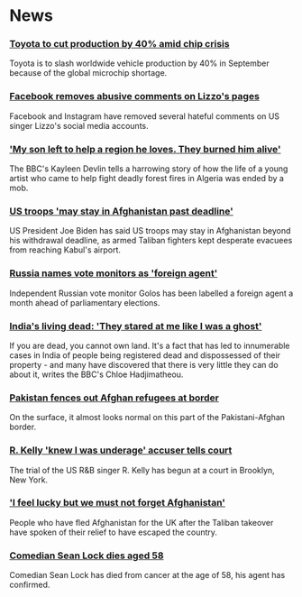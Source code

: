 # News
### [Toyota to cut production by 40% amid chip crisis](https://www.bbc.com/news/business-58266794)
Toyota is to slash worldwide vehicle production by 40% in September because of the global microchip shortage.
### [Facebook removes abusive comments on Lizzo's pages](https://www.bbc.com/news/entertainment-arts-58267704)
Facebook and Instagram have removed several hateful comments on US singer Lizzo's social media accounts.
### ['My son left to help a region he loves. They burned him alive'](https://www.bbc.com/news/world-africa-58260855)
The BBC's Kayleen Devlin tells a harrowing story of how the life of a young artist who came to help fight deadly forest fires in Algeria was ended by a mob.
### [US troops 'may stay in Afghanistan past deadline'](https://www.bbc.com/news/world-asia-58264917)
US President Joe Biden has said US troops may stay in Afghanistan beyond his withdrawal deadline, as armed Taliban fighters kept desperate evacuees from reaching Kabul's airport.
### [Russia names vote monitors as 'foreign agent'](https://www.bbc.com/news/world-europe-58265932)
Independent Russian vote monitor Golos has been labelled a foreign agent a month ahead of parliamentary elections.
### [India's living dead: 'They stared at me like I was a ghost'](https://www.bbc.com/news/stories-58259497)
If you are dead, you cannot own land. It's a fact that has led to innumerable cases in India of people being registered dead and dispossessed of their property - and many have discovered that there is very little they can do about it, writes the BBC's Chloe Hadjimatheou.
### [Pakistan fences out Afghan refugees at border](https://www.bbc.com/news/world-asia-58187983)
On the surface, it almost looks normal on this part of the Pakistani-Afghan border.  
### [R. Kelly 'knew I was underage' accuser tells court](https://www.bbc.com/news/entertainment-arts-58254151)
The trial of the US R&B singer R. Kelly has begun at a court in Brooklyn, New York.
### ['I feel lucky but we must not forget Afghanistan'](https://www.bbc.com/news/uk-58259520)
People who have fled Afghanistan for the UK after the Taliban takeover have spoken of their relief to have escaped the country.
### [Comedian Sean Lock dies aged 58](https://www.bbc.com/news/entertainment-arts-58254859)
Comedian Sean Lock has died from cancer at the age of 58, his agent has confirmed.
